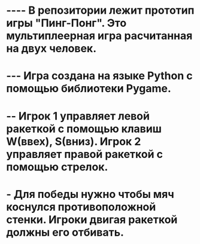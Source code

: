 # ---- В репозитории лежит прототип игры "Пинг-Понг". Это мультиплеерная игра расчитанная на двух человек.
# --- Игра создана на языке Python с помощью библиотеки Pygame.
# -- Игрок 1 управляет левой ракеткой с помощью клавиш W(ввех), S(вниз). Игрок 2 управляет правой ракеткой с помощью стрелок. 
# - Для победы нужно чтобы мяч коснулся противоположной стенки. Игроки двигая ракеткой должны его отбивать.
